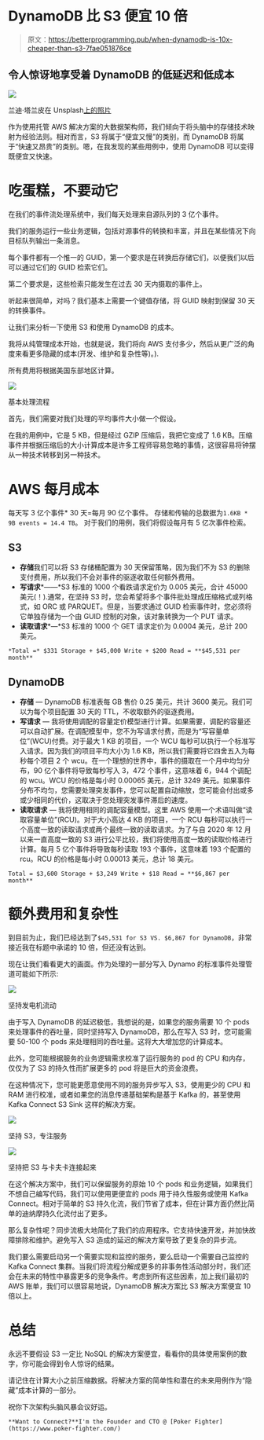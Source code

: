 # DynamoDB 比 S3 便宜 10 倍

> 原文：<https://betterprogramming.pub/when-dynamodb-is-10x-cheaper-than-s3-7fae051876ce>

## 令人惊讶地享受着 DynamoDB 的低延迟和低成本

![](img/6eade009eb33f6a7c22dab061a874564.png)

兰迪·塔兰皮在 Unsplash[上的照片](https://unsplash.com?utm_source=medium&utm_medium=referral)

作为使用托管 AWS 解决方案的大数据架构师，我们倾向于将头脑中的存储技术映射为经验法则。相对而言，S3 将属于“便宜又慢”的类别，而 DynamoDB 将属于“快速又昂贵”的类别。嗯，在我发现的某些用例中，使用 DynamoDB 可以变得既便宜又快速。

# **吃蛋糕，不要动它**

在我们的事件流处理系统中，我们每天处理来自源队列的 3 亿个事件。

我们的服务运行一些业务逻辑，包括对源事件的转换和丰富，并且在某些情况下向目标队列输出一条消息。

每个事件都有一个惟一的 GUID，第一个要求是在转换后存储它们，以便我们以后可以通过它们的 GUID 检索它们。

第二个要求是，这些检索只能发生在过去 30 天内摄取的事件上。

听起来很简单，对吗？我们基本上需要一个键值存储，将 GUID 映射到保留 30 天的转换事件。

让我们来分析一下使用 S3 和使用 DynamoDB 的成本。

我将从纯管理成本开始，也就是说，我们将向 AWS 支付多少，然后从更广泛的角度来看更多隐藏的成本(开发、维护和复杂性等)。).

所有费用将根据美国东部地区计算。

![](img/3b526aa45ab173caea72da7b4cd08b57.png)

基本处理流程

首先，我们需要对我们处理的平均事件大小做一个假设。

在我的用例中，它是 5 KB，但是经过 GZIP 压缩后，我把它变成了 1.6 KB。压缩事件并根据压缩后的大小计算成本是许多工程师容易忽略的事情，这很容易将钟摆从一种技术转移到另一种技术。

# **AWS 每月成本**

每天写 3 亿个事件* 30 天=每月 90 亿个事件。
存储和传输的总数据为`1.6KB * 9B events = 14.4 TB`。
对于我们的用例，我们将假设每月有 5 亿次事件检索。

## **S3**

*   **存储**我们可以将 S3 存储桶配置为 30 天保留策略，因为我们不为 S3 的删除支付费用，所以我们不会对事件的驱逐收取任何额外费用。
*   **写请求***——*S3 标准的 1000 个看跌请求定价为 0.005 美元，合计 45000 美元(！).通常，在坚持 S3 时，您会希望将多个事件批处理成压缩格式或列格式，如 ORC 或 PARQUET。但是，当要求通过 GUID 检索事件时，您必须将它单独存储为一个由 GUID 控制的对象，该对象转换为一个 PUT 请求。
*   **读取请求***—*S3 标准的 1000 个 GET 请求定价为 0.0004 美元，总计 200 美元。

```
*Total =* $331 Storage + $45,000 Write + $200 Read = **$45,531 per month**
```

## **DynamoDB**

*   **存储** *—* DynamoDB 标准表每 GB 售价 0.25 美元，共计 3600 美元。我们可以为每个项目配置 30 天的 TTL，不收取额外的驱逐费用。
*   **写请求** *—* 我将使用调配的容量定价模型进行计算。如果需要，调配的容量还可以自动扩展。在调配模型中，您不为写请求付费，而是为“写容量单位”(WCU)付费。对于最大 1 KB 的项目，一个 WCU 每秒可以执行一个标准写入请求。因为我们的项目平均大小为 1.6 KB，所以我们需要将它四舍五入为每秒每个项目 2 个 wcu。在一个理想的世界中，事件的摄取在一个月中均匀分布，90 亿个事件将导致每秒写入 3，472 个事件，这意味着 6，944 个调配的 wcu。WCU 的价格是每小时 0.00065 美元，总计 3249 美元。如果事件分布不均匀，您需要处理突发事件，您可以配置自动缩放，您可能会付出或多或少相同的代价，这取决于您处理突发事件滞后的速度。
*   **读取请求** *—* 我将使用相同的调配容量模型。这里 AWS 使用一个术语叫做“读取容量单位”(RCU)。对于大小高达 4 KB 的项目，一个 RCU 每秒可以执行一个高度一致的读取请求或两个最终一致的读取请求。为了与自 2020 年 12 月以来一直高度一致的 S3 进行公平比较，我们将使用高度一致的读取价格进行计算。每月 5 亿个事件将导致每秒读取 193 个事件，这意味着 193 个配置的 rcu。RCU 的价格是每小时 0.00013 美元，总计 18 美元。

```
Total = $3,600 Storage + $3,249 Write + $18 Read = **$6,867 per month**
```

# **额外费用和复杂性**

到目前为止，我们已经达到了`$45,531 for S3 VS. $6,867 for DynamoDB`，非常接近我在标题中承诺的 10 倍，但还没有达到。

现在让我们看看更大的画面。作为处理的一部分写入 Dynamo 的标准事件处理管道可能如下所示:

![](img/6aad8598904be18c9e99eb01d3163a10.png)

坚持发电机流动

由于写入 DynamoDB 的延迟极低，我想说的是，如果您的服务需要 10 个 pods 来处理事件的吞吐量，同时坚持写入 DynamoDB，那么在写入 S3 时，您可能需要 50-100 个 pods 来处理相同的吞吐量。这将大大增加您的计算成本。

此外，您可能根据服务的业务逻辑需求校准了运行服务的 pod 的 CPU 和内存，仅仅为了 S3 的持久性而扩展更多的 pod 将是巨大的资金浪费。

在这种情况下，您可能更愿意使用不同的服务异步写入 S3，使用更少的 CPU 和 RAM 进行校准，或者如果您的消息传递基础架构是基于 Kafka 的，甚至使用 Kafka Connect S3 Sink 这样的解决方案。

![](img/91e88cd83ad00885ed7cef8c34664bde.png)

坚持 S3，专注服务

![](img/2b5e084de29fd1cb5715db4f9a5a9081.png)

坚持把 S3 与卡夫卡连接起来

在这个解决方案中，我们可以保留服务的原始 10 个 pods 和业务逻辑，如果我们不想自己编写代码，我们可以使用更便宜的 pods 用于持久性服务或使用 Kafka Connect。相对于简单的 S3 持久化流，我们节省了成本，但在计算方面仍然比简单的迪纳摩持久化流付出了更多。

那么复杂性呢？同步流极大地简化了我们的应用程序。它支持快速开发，并加快故障排除和维护。避免写入 S3 造成的延迟的解决方案导致了更复杂的异步流。

我们要么需要启动另一个需要实现和监控的服务，要么启动一个需要自己监控的 Kafka Connect 集群。当我们将流程分解成更多的非事务性活动部分时，我们还会在未来的特性中暴露更多的竞争条件。考虑到所有这些因素，加上我们最初的 AWS 账单，我们可以很容易地说，DynamoDB 解决方案比 S3 解决方案便宜 10 倍以上。

# **总结**

永远不要假设 S3 一定比 NoSQL 的解决方案便宜，看看你的具体使用案例的数字，你可能会得到令人惊讶的结果。

请记住在计算大小之前压缩数据。将解决方案的简单性和潜在的未来用例作为“隐藏”成本计算的一部分。

祝你下次架构头脑风暴会议好运。

```
**Want to Connect?**I'm the Founder and CTO @ [Poker Fighter](https://www.poker-fighter.com/)
```